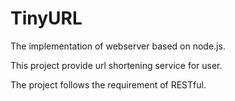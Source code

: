 # TinyURL

The implementation of webserver based on node.js.

This project provide url shortening service for user.

The project follows the requirement of RESTful.